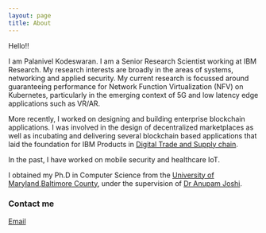 ```yaml
---
layout: page
title: About
---
```


Hello!!

I am Palanivel Kodeswaran. I am a Senior Research Scientist working at
IBM Research. My research interests are broadly in the areas of
systems, networking and applied security. My current research is
focussed around guaranteeing performance for Network Function
Virtualization (NFV) on Kubernetes, particularly in the emerging
context of 5G and low latency edge applications such as VR/AR. 

More recently, I worked on designing and building enterprise
blockchain applications. I was involved in the design of decentralized
marketplaces as well as incubating and delivering several blockchain
based applications that laid the foundation for IBM Products in
[Digital Trade and Supply chain](https://www.tradelens.com/). 


In the past, I have worked on mobile security and healthcare IoT.

I obtained my Ph.D in Computer Science from the [University of
Maryland,Baltimore County](http://www.csee.umbc.edu/), under the supervision of [Dr Anupam Joshi](https://www.csee.umbc.edu/~joshi/).



### Contact me

[Email](mailto:palani.k@gmail.com)
